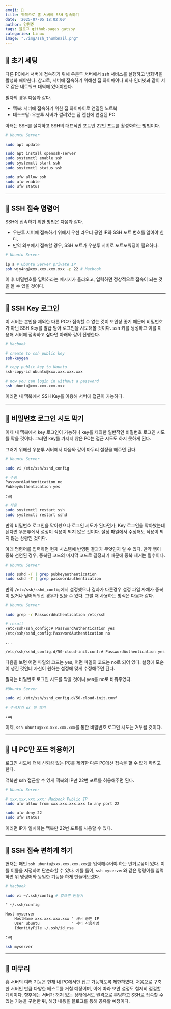 ```yaml
---
emoji: 📝
title: 맥북으로 홈 서버에 SSH 접속하기
date: '2025-07-05 18:02:00'
author: 양원준
tags: 블로그 github-pages gatsby
categories: Linux
image: "./img/ssh_thumbnail.png"
---
```


## 📌 초기 세팅
다른 PC에서 서버에 접속하기 위해 우분투 서버에서 ssh 서비스를 실행하고 방화벽을 활성화 해야한다. 참고로, 서버에 접속하기 위해선 집 와이파이나 회사 인터넷과 같이 서로 같은 네트워크 대역에 있어야한다.

필자의 경우 다음과 같다.
- 맥북: 서버에 접속하기 위한 집 와이파이로 연결된 노트북
- 데스크탑: 우분투 서버가 깔려있는 집 랜선에 연결된 PC

아래는 SSH를 설치하고 SSH의 대표적인 포트인 22번 포트를 활성화하는 방법이다.
```bash
# Ubuntu Server

sudo apt update

sudo apt install openssh-server
sudo systemctl enable ssh
sudo systemctl start ssh
sudo systemctl status ssh

sudo ufw allow ssh
sudo ufw enable
sudo ufw status
```

---

## 📌 SSH 접속 명령어
SSH에 접속하기 위한 방법은 다음과 같다.
- 우분투 서버에 접속하기 위해서 우선 라우터 공인 IP와 SSH 포트 번호를 알아야 한다.
- 만약 외부에서 접속할 경우, SSH 포트가 우분투 서버로 포트포워딩이 필요하다.
```bash
# Ubuntu Server

ip a # Ubuntu Server private IP
ssh wjy4ng@xxx.xxx.xxx.xxx -p 22 # Macbook
```

이 후 비밀번호를 입력하라는 메시지가 올라오고, 입력하면 정상적으로 접속이 되는 것을 볼 수 있을 것이다.

---

## 📌 SSH Key 로그인
이 서버는 본인을 제외한 다른 PC가 접속할 수 없는 것이 보안상 좋기 때문에 비밀번호가 아닌 SSH Key를 발급 받아 로그인을 시도해볼 것이다. ssh 키를 생성하고 이를 이용해 서버에 접속하고 싶다면 아래와 같이 진행한다.
```bash
# Macbook

# create to ssh public key
ssh-keygen

# copy public key to Ubuntu
ssh-copy-id ubuntu@xxx.xxx.xxx.xxx

# now you can login in without a password
ssh ubuntu@xxx.xxx.xxx.xxx
```

이러면 내 맥북에서 SSH Key를 이용해 서버에 접근이 가능하다.

---

## 📌 비밀번호 로그인 시도 막기
이제 내 맥북에서 key 로그인이 가능하니 key를 제외한 일반적인 비밀번호 로그인 시도를 막을 것이다. 그러면 key를 가지지 않은 PC는 접근 시도도 하지 못하게 된다.

그러기 위해선 우분투 서버에서 다음와 같이 마무리 설정을 해주면 된다.
```bash
# Ubuntu Server

sudo vi /etc/ssh/sshd_config

# 수정
PasswordAuthentication no
PubkeyAuthentication yes

:wq

# 적용
sudo systemctl restart ssh
sudo systemctl restart sshd
```

만약 비밀번호 로그인을 막아놨으나 로그인 시도가 된다던가, Key 로그인을 막아놨는데 된다면 우분투에서 설정이 적용이 되지 않은 것이다.
설정 파일에서 수정해도 적용이 되지 않는 상황인 것이다.

아래 명령어를 입력하면 현재 시스템에 반영된 결과가 무엇인지 알 수 있다. 만약 행이 중복 선언된 경우, 중복된 코드의 마지막 코드로 결정되기 때문에 중복 제거는 필수이다.
```bash
# Ubuntu Server

sudo sshd -T | grep pubkeyauthentication
sudo sshd -T | grep passwordauthentication
```

만약 `/etc/ssh/sshd_config`에서 설정했으나 결과가 다른경우 설정 파일 자체가 중복이 있거나 덮어씌워진 경우가 있을 수 있다. 그럴 때 사용하는 방식은 다음과 같다.
```bash
# Ubuntu Server

sudo grep -r PasswordAuthentication /etc/ssh

# result
/etc/ssh/ssh_config:# PasswordAuthentication yes
/etc/ssh/sshd_config:PasswordAuthentication no

...

/etc/ssh/sshd_config.d/50-cloud-init.conf:# PasswordAuthentication yes
```

다음을 보면 어떤 파일의 코드는 yes, 어떤 파일의 코드는 no로 되어 있다. 설정에 모순이 생긴 것인데 자신이 원하는 설정에 맞게 수정해주면 된다.

필자는 비밀번호 로그인 시도를 막을 것이니 yes를 no로 바꿔주었다.
```bash
#Ubuntu Server

sudo vi /etc/ssh/sshd_config.d/50-cloud-init.conf

# 주석처리 or 행 제거

:wq
```

이제, `ssh ubuntu@xxx.xxx.xxx.xxx`를 통한 비밀번호 로그인 시도는 거부될 것이다.

---

## 📌 내 PC만 포트 허용하기
로그인 시도에 더해 신뢰성 있는 PC를 제외한 다른 PC에선 접속을 할 수 없게 하려고 한다.

맥북만 ssh 접근할 수 있게 맥북의 IP만 22번 포트를 허용해주면 된다.
```bash
# Ubuntu Server

# xxx.xxx.xxx.xxx: Macbook Public IP
sudo ufw allow from xxx.xxx.xxx.xxx to any port 22

sudo ufw deny 22
sudo ufw status
```

이러면 IP가 일치하는 맥북만 22번 포트를 사용할 수 있다.

---

## 📌 SSH 접속 편하게 하기
현재는 매번 `ssh ubuntu@xxx.xxx.xxx.xxx`를 입력해주어야 하는 번거로움이 있다. 이를 이름을 지정하여 단순화할 수 있다. 예를 들어, `ssh myserver`와 같은 명령어를 입력하면 위 명령어와 동일한 기능을 하게 만들어보겠다.

```bash
# Macbook

sudo vi ~/.ssh/config # 없으면 만들기
```

```txt
" ~/.ssh/config

Host myserver
    HostName xxx.xxx.xxx.xxx " 서버 공인 IP
    User ubuntu              " 서버 사용자명
    IdentityFile ~/.ssh/id_rsa

:wq
```

```bash
ssh myserver
```

---

## 📌 마무리
홈 서버의 여러 기능은 현재 내 PC에서만 접근 가능하도록 제한하였다. 처음으로 구축한 서버인 만큼 다양한 테스트를 거칠 예정이며, 이에 따라 보안 설정도 철저히 점검할 계획이다. 향후에는 서버가 꺼져 있는 상태에서도 원격으로 부팅하고 SSH로 접속할 수 있는 기능을 구현한 뒤, 해당 내용을 블로그를 통해 공유할 예정이다.

```toc
```